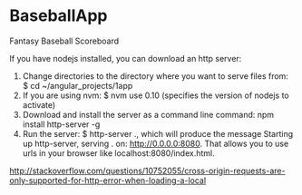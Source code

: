# BaseballApp
Fantasy Baseball Scoreboard

If you have nodejs installed, you can download an http server: 
1) Change directories to the directory where you want to serve files from: $ cd ~/angular_projects/1app 
2) If you are using nvm: $ nvm use 0.10 (specifies the version of nodejs to activate) 
3) Download and install the server as a command line command: npm install http-server -g 
4) Run the server: $ http-server ., which will produce the message Starting up http-server, serving . on: http://0.0.0.0:8080. That allows you to use urls in your browser like localhost:8080/index.html.

http://stackoverflow.com/questions/10752055/cross-origin-requests-are-only-supported-for-http-error-when-loading-a-local